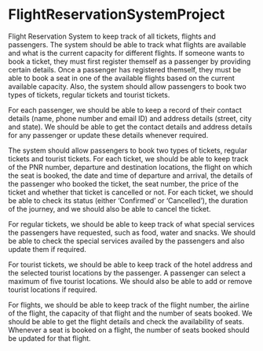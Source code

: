 # FlightReservationSystemProject
Flight Reservation System to keep track of all tickets, flights and passengers. The system should be able to track what flights are available and what is the current capacity for different flights. If someone wants to book a ticket, they must first register themself as a passenger by providing certain details. Once a passenger has registered themself, they must be able to book a seat in one of the available flights based on the current available capacity. Also, the system should allow passengers to book two types of tickets, regular tickets and tourist tickets.

For each passenger, we should be able to keep a record of their contact details (name, phone number and email ID) and address details (street, city and state). We should be able to get the contact details and address details for any passenger or update these details whenever required.

The system should allow passengers to book two types of tickets, regular tickets and tourist tickets. For each ticket, we should be able to keep track of the PNR number, departure and destination locations, the flight on which the seat is booked, the date and time of departure and arrival, the details of the passenger who booked the ticket, the seat number, the price of the ticket and whether that ticket is cancelled or not. For each ticket, we should be able to check its status (either ‘Confirmed’ or ‘Cancelled’), the duration of the journey, and we should also be able to cancel the ticket.

For regular tickets, we should be able to keep track of what special services the passengers have requested, such as food, water and snacks. We should be able to check the special services availed by the passengers and also update them if required.

For tourist tickets, we should be able to keep track of the hotel address and the selected tourist locations by the passenger. A passenger can select a maximum of five tourist locations. We should also be able to add or remove tourist locations if required.

For flights, we should be able to keep track of the flight number, the airline of the flight, the capacity of that flight and the number of seats booked. We should be able to get the flight details and check the availability of seats. Whenever a seat is booked on a flight, the number of seats booked should be updated for that flight.
